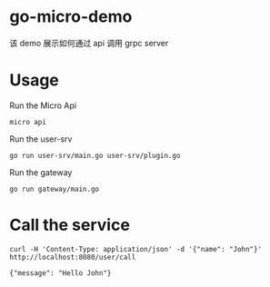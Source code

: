 # go-micro-demo

该 demo 展示如何通过 api 调用 grpc server

# Usage

Run the Micro Api

    micro api
    
Run the user-srv

    go run user-srv/main.go user-srv/plugin.go
    
Run the gateway
 
    go run gateway/main.go
    
# Call the service

    curl -H 'Content-Type: application/json' -d '{"name": "John"}' http://localhost:8080/user/call

    {"message": "Hello John"}